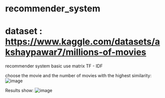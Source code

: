 # recommender_system
# dataset : https://www.kaggle.com/datasets/akshaypawar7/millions-of-movies

recommender system basic use matrix TF - IDF




choose the movie and the number of movies with the highest similarity:
![image](https://github.com/Duongvinh227/recommender_system/assets/96807833/0ed3855b-622b-4afd-91ec-45917ccc85a3)

Results show:
![image](https://github.com/Duongvinh227/recommender_system/assets/96807833/4d015d33-8c70-4257-b913-3218da06f794)

